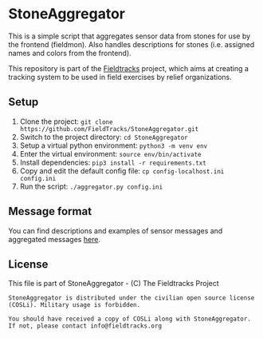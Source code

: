 # StoneAggregator
This is a simple script that aggregates sensor data from stones for use by the frontend (fieldmon). Also handles descriptions for stones (i.e. assigned names and colors from the frontend).

This repository is part of the [Fieldtracks](https://fieldtracks.org/) project, which aims at creating a tracking system to be used in field exercises by relief organizations.

## Setup
1) Clone the project: `git clone https://github.com/FieldTracks/StoneAggregator.git`
2) Switch to the project directory: `cd StoneAggregator`
3) Setup a virtual python environment: `python3 -m venv env`
4) Enter the virtual environment: `source env/bin/activate`
5) Install dependencies: `pip3 install -r requirements.txt`
6) Copy and edit the default config file: `cp config-localhost.ini config.ini`
7) Run the script: `./aggregator.py config.ini`

## Message format
You can find descriptions and examples of sensor messages and aggregated messages [here](https://github.com/FieldTracks/StoneAggregator/blob/master/EXAMPLE_MSGS.md).

## License
This file is part of StoneAggregator - (C) The Fieldtracks Project

    StoneAggregator is distributed under the civilian open source license (COSLi). Military usage is forbidden.

    You should have received a copy of COSLi along with StoneAggregator.
    If not, please contact info@fieldtracks.org
